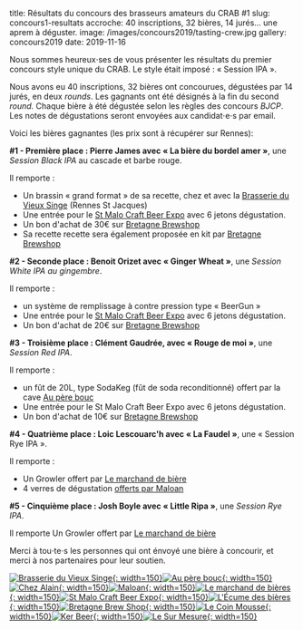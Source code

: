 title: Résultats du concours des brasseurs amateurs du CRAB #1
slug: concours1-resultats
accroche: 40 inscriptions, 32 bières, 14 jurés… une aprem à déguster.
image: /images/concours2019/tasting-crew.jpg
gallery: concours2019
date: 2019-11-16

Nous sommes heureux⋅ses de vous présenter les résultats du premier concours style unique du CRAB. Le style était imposé : « Session IPA ».

Nous avons eu 40 inscriptions, 32 bières ont concourues, dégustées par 14 jurés, en deux *rounds*. Les gagnants ont été désignés à la fin du second *round.* Chaque bière à été dégustée selon les règles des concours *BJCP*. Les notes de dégustations seront envoyées aux candidat⋅e⋅s par email.

Voici les bières gagnantes (les prix sont à récupérer sur Rennes):

**#1 - Première place : Pierre James avec « La bière du bordel amer »**, une *Session Black IPA* au cascade et barbe rouge.

Il remporte :

* Un brassin « grand format » de sa recette, chez et avec la [Brasserie du Vieux Singe](https://www.vieuxsinge.com) (Rennes St Jacques)
* Une entrée pour le [St Malo Craft Beer Expo](https://saintmalocraftbeerexpo.com/) avec 6 jetons dégustation.
* Un bon d'achat de 30€ sur [Bretagne Brewshop](https://bretagne-brewshop.com/)
* Sa recette recette sera également proposée en kit par [Bretagne Brewshop](https://bretagne-brewshop.com/)

**#2 - Seconde place : Benoit Orizet avec « Ginger Wheat »**, une *Session White IPA au gingembre*.

Il remporte :

* un système de remplissage à contre pression type « BeerGun »
* Une entrée pour le [St Malo Craft Beer Expo](https://saintmalocraftbeerexpo.com/) avec 6 jetons dégustation.
* Un bon d'achat de 20€ sur [Bretagne Brewshop](https://bretagne-brewshop.com/)

**#3 - Troisième place : Clément Gaudrée, avec « Rouge de moi »**, une *Session Red IPA*.

Il remporte :

* un fût de 20L, type SodaKeg (fût de soda reconditionné) offert par la cave [Au père bouc](https://www.facebook.com/auperebouccave)
* Une entrée pour le St Malo Craft Beer Expo avec 6 jetons dégustation.
* Un bon d'achat de 10€ sur [Bretagne Brewshop](https://bretagne-brewshop.com/)

**#4 - Quatrième place : Loic Lescouarc'h avec « La Faudel »**, une « Session Rye IPA ».

Il remporte :

* Un Growler offert par [Le marchand de bière](https://www.marchand-biere.bzh)
* 4 verres de dégustation [offerts par Maloan](http://maloan.fr/)

**#5 - Cinquième place : Josh Boyle avec « Little Ripa »**, une *Session Rye IPA*.

Il remporte Un Growler offert par [Le marchand de bière](https://www.marchand-biere.bzh)

Merci à tou⋅te⋅s les personnes qui ont énvoyé une bière à concourir, et merci à nos partenaires pour leur soutien.

[![Brasserie du Vieux Singe](/images/concours2019/partenaires/vieuxsinge.png){: width=150}](https://www.vieuxsinge.com)[![Au père bouc](/images/concours2019/partenaires/perebouc.png){: width=150}](https://www.facebook.com/auperebouccave)[![Chez Alain](/images/concours2019/partenaires/alain.gif){: width=150}](https://fr-fr.facebook.com/pages/category/Shopping---Retail/Chez-Alain-637261699686875/)[![Maloan](/images/concours2019/partenaires/maloan.png){: width=150}](http://maloan.fr/)[![Le marchand de bières](/images/concours2019/partenaires/biozh.jpeg){: width=150}](http://www.biozh.fr)[![St Malo Craft Beer Expo](/images/concours2019/partenaires/stmalocraftbeerexpo.png){: width=150}](https://saintmalocraftbeerexpo.com/)[![L'Écume des bières](/images/concours2019/partenaires/ecumedesbieres.png){: width=150}](https://www.lecumedesbieres.fr/)[![Bretagne Brew Shop](/images/concours2019/partenaires/bretagnebrewshop.png){: width=150}](https://bretagne-brewshop.com/)[![Le Coin Mousse](/images/concours2019/partenaires/lecoinmousse.png){: width=150}](https://www.lecoinmousse.com/)[![Ker Beer](/images/concours2019/partenaires/KerBeer.png){: width=150}](https://www.KerBeer.bzh/)[![Le Sur Mesure](/images/concours2019/partenaires/SMR.png){: width=150}](https://www.facebook.com/surmesurerennes/)